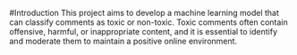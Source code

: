 #Introduction
This project aims to develop a machine learning model that can classify comments as toxic or non-toxic. Toxic comments often contain offensive, harmful, or inappropriate content, and it is essential to identify and moderate them to maintain a positive online environment.
 
